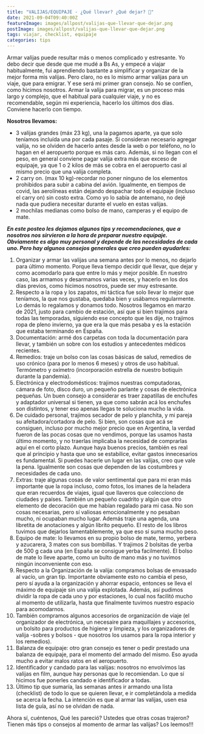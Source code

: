 ```yaml
---
title: "VALIJAS/EQUIPAJE - ¿Qué llevar? ¿Qué dejar? 🧳"
date: 2021-09-04T09:40:00Z
featureImage: images/allpost/valijas-que-llevar-que-dejar.png
postImage: images/allpost/valijas-que-llevar-que-dejar.png
tags: viajar, checklist, equipaje
categories: tips
---
```


Armar valijas puede resultar más o menos complicado y estresante. Yo debo decir que desde que me mudé a Bs As, y empecé a viajar habitualmente, fui aprendiendo bastante a simplificar y organizar de la mejor forma mis valijas. Pero claro, no es lo mismo armar valijas para un viaje, que para emigrar. Y ese será mi primer gran consejo. No se confíen, como hicimos nosotros. Armar la valija para migrar, es un proceso más largo y complejo, que el habitual para cualquier viaje, y no es recomendable, según mi experiencia, hacerlo los últimos dos días. Conviene hacerlo con tiempo.

**Nosotros llevamos:**

* 3 valijas grandes (máx 23 kg), una la pagamos aparte, ya que solo teníamos incluída una por cada pasaje. Si consideran necesario agregar valija, no se olviden de hacerlo antes desde la web o por teléfono, no lo hagan en el aeropuerto porque es más caro. Además, si no llegan con el peso, en general conviene pagar valija extra más que exceso de equipaje, ya que 1 o 2 kilos de más se cobra en el aeropuerto casi al mismo precio que una valija completa.
* 2 carry on. (max 10 kg)-recordar no poner ninguno de los elementos prohibidos para subir a cabina del avión. Igualmente, en tiempos de covid, las aerolíneas están dejando despachar todo el equipaje (incluso el carry on) sin costo extra. Como yo lo sabía de antemano, no dejé nada que pudiera necesitar durante el vuelo en estas valijas.
* 2 mochilas medianas como bolso de mano, camperas y el equipo de mate.

**_En este posteo les dejamos algunos tips y recomendaciones, que a nosotros nos sirvieron a la hora de preparar nuestro equipaje. Obviamente es algo muy personal y depende de las necesidades de cada uno. Pero hay algunos consejos generales que creo pueden ayudarles:_**

 1. Organizar y armar las valijas una semana antes por lo menos, no dejarlo para último momento. Porque lleva tiempo decidir qué llevar, que dejar y como acomodarlo para que entre lo más y mejor posible. En nuestro caso, las armamos y desarmamos varias veces, y hacerlo en los dos días previos, como hicimos nosotros, puede ser muy estresante.
 2. Respecto a la ropa y los zapatos, mi táctica fue solo llevar lo mejor que teníamos, la que nos gustaba, quedaba bien y usábamos regularmente. Lo demás lo regalamos y donamos todo. Nosotros llegamos en marzo de 2021, justo para cambio de estación, así que si bien trajimos para todas las temporadas, siguiendo ese concepto que les dije, no trajimos ropa de pleno invierno, ya que era la que más pesaba y es la estación que estaba terminando en España.
 3. Documentación: armé dos carpetas con toda la documentación para llevar, y también un sobre con los estudios y antecedentes médicos recientes.
 4. Remedios: traje un bolso con las cosas básicas de salud, remedios de uso crónico (para por lo menos 6 meses) y otros de uso habitual. Termómetro y oxímetro (incorporación estrella de nuestro botiquín durante la pandemia).
 5. Electrónica y electrodomésticos: trajimos nuestras computadoras, cámara de foto, disco duro, un pequeño parlante y cosas de electrónica pequeñas. Un buen consejo a considerar es traer zapatillas de enchufes y adaptador universal si tienen, ya que como sabrán acá los enchufes son distintos, y tener eso apenas llegas te soluciona mucho la vida.
 6. De cuidado personal, trajimos secador de pelo y planchita, y mi pareja su afeitadora/cortadora de pelo. Si bien, son cosas que acá se consiguen, incluso por mucho mejor precio que en Argentina, la verdad fueron de las pocas cosas que no vendimos, porque las usamos hasta último momento, y no traerlas implicaba la necesidad de comprarlas aquí en el corto plazo. Aunque haya buenos precios, también es real que al principio y hasta que uno se estabilice, evitar gastos innecesarios es fundamental. Si puedes hacerle un lugar en las valijas, creo que vale la pena. Igualmente son cosas que dependen de las costumbres y necesidades de cada uno.
 7. Extras: traje algunas cosas de valor sentimental que para mi eran más importante que la ropa incluso, como fotos, los imanes de la heladera que eran recuerdos de viajes, igual que llaveros que colecciono de ciudades y países. También un pequeño cuadrito y algún que otro elemento de decoración que me habían regalado para mi casa. No son cosas necesarias, pero sí valiosas emocionalmente y no pesaban mucho, ni ocupaban mucho lugar. Además traje una agenda, una libretita de anotaciones y algún librito pequeño. El resto de los libros tuvimos que dejarlos lamentablemente, ya que eso sí suma mucho peso.
 8. Equipo de mate: lo llevamos en su propio bolso de mate, termo, yerbera y azucarera, 3 mates con sus bombillas. Y trajimos 2 bolsitas de yerba de 500 g cada una (en España se consigue yerba facilmente). El bolso de mate lo lleve aparte, como un bulto de mano más y no tuvimos ningún inconveniente con eso.
 9. Respecto a la Organización de la valija: compramos bolsas de envasado al vacío, un gran tip. Importante obviamente esto no cambia el peso, pero sí ayuda a la organización y ahorrar espacio, entonces se lleva el máximo de equipaje sin una valija explotada. Además, así pudimos dividir la ropa de cada uno y por estaciones, lo cual nos facilitó mucho al momento de utilizarla, hasta que finalmente tuvimos nuestro espacio para acomodarnos.
1.  También compramos algunos accesorios de organización de viaje (el organizador de electrónica, un necesaire para maquillajes y accesorios, un bolsito para productos de higiene y limpieza, y los organizadores de valija -sobres y bolsos - que nosotros los usamos para la ropa interior y los remedios).
2.  Balanza de equipaje: otro gran consejo es tener o pedir prestado una balanza de equipaje, para el momento del armado del mismo. Eso ayuda mucho a evitar malos ratos en el aeropuerto.
3.  Identificador y candado para las valijas: nosotros no envolvimos las valijas en film, aunque hay personas que lo recomiendan. Lo que sí hicimos fue ponerles candado e identificador a todas.
4.  Último tip que sumaría, las semanas antes ir armando una lista (checklist) de todo lo que se quieren llevar, e ir completándola a medida se acerca la fecha. La intención es que al armar las valijas, usen esa lista de guía, así no se olvidan de nada.

Ahora sí, cuéntenos, Qué les pareció? Ustedes que otras cosas trajeron? Tienen más tips o consejos al momento de armar las valijas? Los leemos!!!